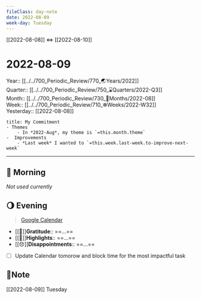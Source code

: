 ```yaml
---
fileClass: day-note  
date: 2022-08-09
week-day: Tuesday
---
```


[[2022-08-08]]  <=> [[2022-08-10]]  

# 2022-08-09

Year:: [[../../700_Periodic_Review/770_🌏Years/2022]]  
Quarter:: [[../../700_Periodic_Review/750_⌛Quarters/2022-Q3]]  
Month:: [[../../700_Periodic_Review/730_📅Months/2022-08]]  
Week:: [[../../700_Periodic_Review/710_❇Weeks/2022-W32]]  
Yesterday:: [[2022-08-08]]  

```ad-info
title: My Commitment
- Themes
	- In *2022-Aug*, my theme is `=this.month.theme`  
-  Improvements  
	- *Last week* I wanted to `=this.week.last-week.to-improve-next-week`  
```

---
## 🌅 Morning
*Not used currently* 

## 🌖 Evening
> [Google Calendar](https://calendar.google.com/calendar/u/0/r)
- [[💖]]**Gratitude**::  ==...==  
- [[🔆]]**Highlights**::  ==...==  
- [[😞]]**Disappointments**::  ==...==  
- [ ] Update Calendar tomorow and block time for the most impactful task

## 📝Note
[[2022-08-09]]  Tuesday
  